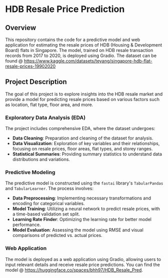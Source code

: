 # HDB Resale Price Prediction

## Overview
This repository contains the code for a predictive model and web application for estimating the resale prices of HDB (Housing & Development Board) flats in Singapore. The model, trained on HDB resale transaction records from 2017 to 2020, is deployed using Gradio. The dataset can be found @ https://www.kaggle.com/datasets/teyang/singapore-hdb-flat-resale-prices-19902020
## Project Description
The goal of this project is to explore insights into the HDB resale market and provide a model for predicting resale prices based on various factors such as location, flat type, floor area, and more.

### Exploratory Data Analysis (EDA)
The project includes comprehensive EDA, where the dataset undergoes:
- **Data Cleaning**: Preparation and cleaning of the dataset for analysis.
- **Data Visualization**: Exploration of key variables and their relationships, focusing on resale prices, floor areas, flat types, and storey ranges.
- **Statistical Summaries**: Providing summary statistics to understand data distributions and variations.

### Predictive Modeling
The predictive model is constructed using the `fastai` library's `TabularPandas` and `TabularLearner`. The process involves:
- **Data Preprocessing**: Implementing necessary transformations and encoding for categorical variables.
- **Model Training**: Utilizing a neural network to predict resale prices, with a time-based validation set split.
- **Learning Rate Finder**: Optimizing the learning rate for better model performance.
- **Model Evaluation**: Assessing the model using RMSE and visual comparisons of predicted vs. actual prices.

### Web Application
The model is deployed as a web application using Gradio, allowing users to input relevant details and receive resale price predictions. You can find the model @ https://huggingface.co/spaces/bhh97/HDB_Resale_Pred.

